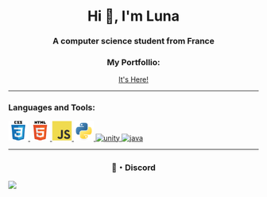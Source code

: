 <h1 align="center">Hi 👋, I'm Luna</h1>
<h3 align="center">A computer science student from France</h3>

<h3 align="center">My Portfollio:</h3>
<p align="center"> <a href="https://yannlepigeon.fr">It's Here!</a> </p>

---

<h3 align="left">Languages and Tools:</h3>
<p align="left"> <a href="https://www.w3schools.com/css/" target="_blank" rel="noreferrer"> <img src="https://raw.githubusercontent.com/devicons/devicon/master/icons/css3/css3-original-wordmark.svg" alt="css3" width="40" height="40"/> </a> <a href="https://www.w3.org/html/" target="_blank" rel="noreferrer"> <img src="https://raw.githubusercontent.com/devicons/devicon/master/icons/html5/html5-original-wordmark.svg" alt="html5" width="40" height="40"/> </a> <a href="https://developer.mozilla.org/en-US/docs/Web/JavaScript" target="_blank" rel="noreferrer"> <img src="https://raw.githubusercontent.com/devicons/devicon/master/icons/javascript/javascript-original.svg" alt="javascript" width="40" height="40"/> </a> <a href="https://www.python.org" target="_blank" rel="noreferrer"> <img src="https://raw.githubusercontent.com/devicons/devicon/master/icons/python/python-original.svg" alt="python" width="40" height="40"/> </a> <a href="https://unity.com/" target="_blank" rel="noreferrer"> <img src="https://www.vectorlogo.zone/logos/unity3d/unity3d-icon.svg" alt="unity" width="40" height="40"/> </a> <a href="https://dev.java/" target="_blank" rel="noreferrer"> <img src="https://cdn.jsdelivr.net/npm/programming-languages-logos@0.0.3/src/java/java_48x48.png" alt="java" width="40" height="40"/> </a> </p>

 ---
 
 <h3 align="center">🌙・Discord</h3>

 
<a href="https://discord.com/users/634072472257298442"><img src="https://lanyard.cnrad.dev/api/634072472257298442?bg=AA474C&idleMessage=Travaille%20surement%20sur%20quelque%20chose%20d'autre&theme=dark&showDisplayName=true&hideBadges=false&hideSpotify=true&hideDiscrim=false&hideStatus=true" /></a>
